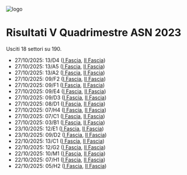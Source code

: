 ![logo](img/logo-2023.png)

# Risultati V Quadrimestre ASN 2023

Usciti 18 settori su 190.

- 27/10/2025: 13/D4 ([I Fascia](https://asn23.cineca.it/pubblico/miur/esito/13%252FD4/1/5), [II Fascia](https://asn23.cineca.it/pubblico/miur/esito/13%252FD4/2/5))
- 27/10/2025: 13/A5 ([I Fascia](https://asn23.cineca.it/pubblico/miur/esito/13%252FA5/1/5), [II Fascia](https://asn23.cineca.it/pubblico/miur/esito/13%252FA5/2/5))
- 27/10/2025: 13/A2 ([I Fascia](https://asn23.cineca.it/pubblico/miur/esito/13%252FA2/1/5), [II Fascia](https://asn23.cineca.it/pubblico/miur/esito/13%252FA2/2/5))
- 27/10/2025: 09/F2 ([I Fascia](https://asn23.cineca.it/pubblico/miur/esito/09%252FF2/1/5), [II Fascia](https://asn23.cineca.it/pubblico/miur/esito/09%252FF2/2/5))
- 27/10/2025: 09/F1 ([I Fascia](https://asn23.cineca.it/pubblico/miur/esito/09%252FF1/1/5), [II Fascia](https://asn23.cineca.it/pubblico/miur/esito/09%252FF1/2/5))
- 27/10/2025: 09/E4 ([I Fascia](https://asn23.cineca.it/pubblico/miur/esito/09%252FE4/1/5), [II Fascia](https://asn23.cineca.it/pubblico/miur/esito/09%252FE4/2/5))
- 27/10/2025: 09/D3 ([I Fascia](https://asn23.cineca.it/pubblico/miur/esito/09%252FD3/1/5), [II Fascia](https://asn23.cineca.it/pubblico/miur/esito/09%252FD3/2/5))
- 27/10/2025: 08/D1 ([I Fascia](https://asn23.cineca.it/pubblico/miur/esito/08%252FD1/1/5), [II Fascia](https://asn23.cineca.it/pubblico/miur/esito/08%252FD1/2/5))
- 27/10/2025: 07/H4 ([I Fascia](https://asn23.cineca.it/pubblico/miur/esito/07%252FH4/1/5), [II Fascia](https://asn23.cineca.it/pubblico/miur/esito/07%252FH4/2/5))
- 27/10/2025: 07/C1 ([I Fascia](https://asn23.cineca.it/pubblico/miur/esito/07%252FC1/1/5), [II Fascia](https://asn23.cineca.it/pubblico/miur/esito/07%252FC1/2/5))
- 27/10/2025: 03/B1 ([I Fascia](https://asn23.cineca.it/pubblico/miur/esito/03%252FB1/1/5), [II Fascia](https://asn23.cineca.it/pubblico/miur/esito/03%252FB1/2/5))
- 23/10/2025: 12/E1 ([I Fascia](https://asn23.cineca.it/pubblico/miur/esito/12%252FE1/1/5), [II Fascia](https://asn23.cineca.it/pubblico/miur/esito/12%252FE1/2/5))
- 23/10/2025: 09/D2 ([I Fascia](https://asn23.cineca.it/pubblico/miur/esito/09%252FD2/1/5), [II Fascia](https://asn23.cineca.it/pubblico/miur/esito/09%252FD2/2/5))
- 22/10/2025: 13/C1 ([I Fascia](https://asn23.cineca.it/pubblico/miur/esito/13%252FC1/1/5), [II Fascia](https://asn23.cineca.it/pubblico/miur/esito/13%252FC1/2/5))
- 22/10/2025: 12/G2 ([I Fascia](https://asn23.cineca.it/pubblico/miur/esito/12%252FG2/1/5), [II Fascia](https://asn23.cineca.it/pubblico/miur/esito/12%252FG2/2/5))
- 22/10/2025: 10/M1 ([I Fascia](https://asn23.cineca.it/pubblico/miur/esito/10%252FM1/1/5), [II Fascia](https://asn23.cineca.it/pubblico/miur/esito/10%252FM1/2/5))
- 22/10/2025: 07/H1 ([I Fascia](https://asn23.cineca.it/pubblico/miur/esito/07%252FH1/1/5), [II Fascia](https://asn23.cineca.it/pubblico/miur/esito/07%252FH1/2/5))
- 22/10/2025: 05/H2 ([I Fascia](https://asn23.cineca.it/pubblico/miur/esito/05%252FH2/1/5), [II Fascia](https://asn23.cineca.it/pubblico/miur/esito/05%252FH2/2/5))
